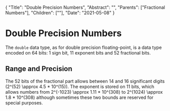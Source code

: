 {
    "Title": "Double Precision Numbers",
    "Abstract": "",
    "Parents": ["Fractional Numbers"],
    "Children": [""],
    "Date": "2021-05-08"
}

# Double Precision Numbers

The `double` data type, as for double precision floating-point, is a data type encoded on 64 bits: 1 sign bit, 11 exponent bits and 52 fractional bits.

## Range and Precision

The 52 bits of the fractional part allows between 14 and 16 significant digits (2^(52) \approx 4.5 * 10^(15)). The exponent is stored on 11 bits, which allows numbers from 2^(-1023) \approx 1.11 * 10^(308) to 2^(1024) \approx 1.8 * 10^(308) although sometimes these two bounds are reserved for special purposes.
